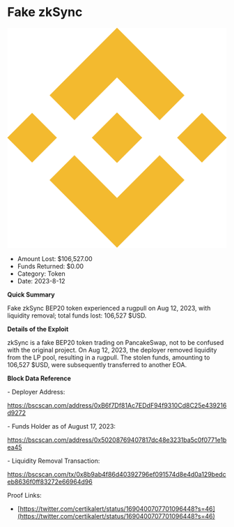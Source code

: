# Fake zkSync
![Fake zkSync](/rektimages/Fake-zkSync-Rugpull.png)
- Amount Lost: $106,527.00
- Funds Returned: $0.00
- Category: Token
- Date: 2023-8-12

**Quick Summary**

Fake zkSync BEP20 token experienced a rugpull on Aug 12, 2023, with liquidity removal; total funds lost: 106,527 $USD.

  


 **Details of the Exploit**

zkSync is a fake BEP20 token trading on PancakeSwap, not to be confused with the original project. On Aug 12, 2023, the deployer removed liquidity from the LP pool, resulting in a rugpull. The stolen funds, amounting to 106,527 $USD, were subsequently transferred to another EOA.

  


 **Block Data Reference**

\- Deployer Address:

  https://bscscan.com/address/0xB6f7Df81Ac7EDdF94f9310Cd8C25e439216d9272

  


\- Funds Holder as of August 17, 2023:

  https://bscscan.com/address/0x50208769407817dc48e3231ba5c0f0771e1bea45

  


\- Liquidity Removal Transaction:

https://bscscan.com/tx/0x8b9ab4f86d40392796ef091574d8e4d0a129bedceb8636f0ff83272e66964d96


Proof Links:
- [https://twitter.com/certikalert/status/1690400707701096448?s=46](https://twitter.com/certikalert/status/1690400707701096448?s=46)


